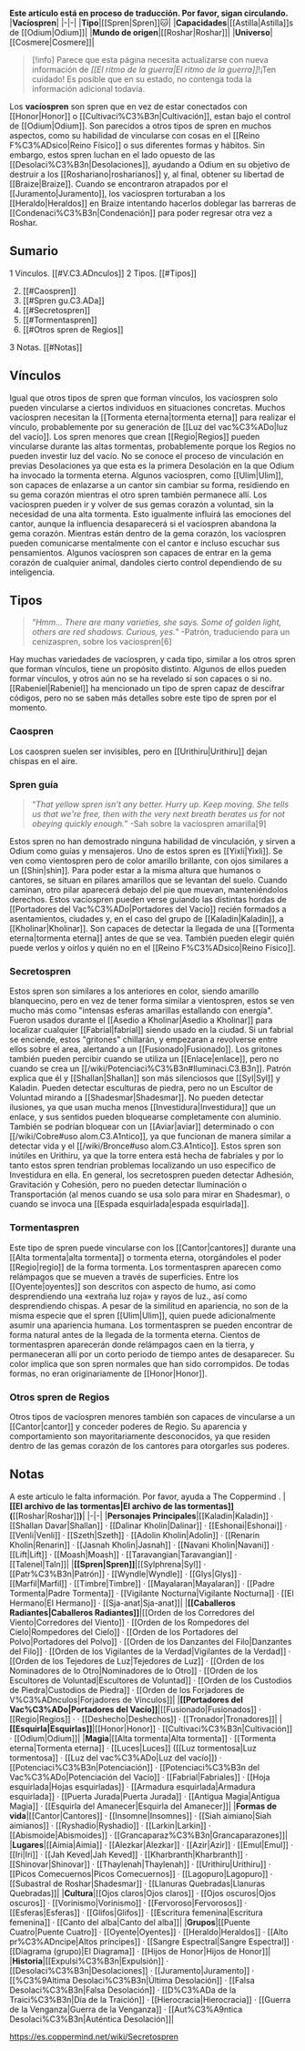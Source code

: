 **Este artículo está en proceso de traducción. Por favor, sigan circulando.**
|**Vacíospren**|
|-|-|
|**Tipo**|[[Spren\|Spren]]🐱︎|
|**Capacidades**|[[Astilla\|Astilla]]s de [[Odium\|Odium]]|
|**Mundo de origen**|[[Roshar\|Roshar]]|
|**Universo**|[[Cosmere\|Cosmere]]|

> [!info] Parece que esta página necesita actualizarse con nueva información de *[[El ritmo de la guerra\|El ritmo de la guerra]]*!¡Ten cuidado! Es posible que en su estado, no contenga toda la información adicional todavía.

Los **vacíospren** son spren que en vez de estar conectados con [[Honor\|Honor]] o [[Cultivaci%C3%B3n\|Cultivación]], estan bajo el control de [[Odium\|Odium]]. Son parecidos a otros tipos de spren en muchos aspectos, como su habilidad de vincularse con cosas en el [[Reino F%C3%ADsico\|Reino Físico]] o sus diferentes formas y hábitos. Sin embargo, estos spren luchan en el lado opuesto de las [[Desolaci%C3%B3n\|Desolaciones]], ayudando a Odium en su objetivo de destruir a los [[Roshariano\|rosharianos]] y, al final, obtener su libertad de [[Braize\|Braize]]. Cuando se encontraron atrapados por el [[Juramento\|Juramento]], los vacíospren torturaban a los [[Heraldo\|Heraldos]] en Braize intentando hacerlos doblegar las barreras de [[Condenaci%C3%B3n\|Condenación]] para poder regresar otra vez a Roshar.

## Sumario

1 Vínculos. [[#V.C3.ADnculos]] 
2 Tipos. [[#Tipos]] 

2. [[#Caospren]] 
2. [[#Spren gu.C3.ADa]] 
2. [[#Secretospren]] 
2. [[#Tormentaspren]] 
2. [[#Otros spren de Regios]] 


3 Notas. [[#Notas]] 


## Vínculos
Igual que otros tipos de spren que forman vínculos, los vacíospren solo pueden vincularse a ciertos individuos en situaciones concretas. Muchos vacíospren necesitan la [[Tormenta eterna\|tormenta eterna]] para realizar el vínculo, probablemente por su generación de [[Luz del vac%C3%ADo\|luz del vacío]]. Los spren menores que crean [[Regio\|Regios]] pueden vincularse durante las altas tormentas, probablemente porque los Regios no pueden investir luz del vacío. No se conoce el proceso de vinculación en previas Desolaciones ya que esta es la primera Desolación en la que Odium ha invocado la tormenta eterna.
Algunos vacíospren, como [[Ulim\|Ulim]], son capaces de enlazarse a un cantor sin cambiar su forma, residiendo en su gema corazón mientras el otro spren también permanece allí. Los vacíospren pueden ir y volver de sus gemas corazón a voluntad, sin la necesidad de una alta tormenta. Esto igualmente influirá las emociones del cantor, aunque la influencia desaparecerá si el vacíospren abandona la gema corazón. Mientras están dentro de la gema corazón, los vacíospren pueden comunicarse mentalmente con el cantor e incluso escuchar sus pensamientos.
Algunos vacíospren son capaces de entrar en la gema corazón de cualquier animal, dandoles cierto control dependiendo de su inteligencia.

## Tipos
>“*Hmm... There are many varieties, she says. Some of golden light, others are red shadows. Curious, yes.*”
\-Patrón, traduciendo para un cenizaspren, sobre los vacíospren[6]


Hay muchas variedades de vacíospren, y cada tipo, similar a los otros spren que forman vínculos, tiene un propósito distinto. Algunos de ellos pueden formar vínculos, y otros aún no se ha revelado si son capaces o si no. [[Rabeniel\|Rabeniel]] ha mencionado un tipo de spren capaz de descifrar códigos, pero no se saben más detalles sobre este tipo de spren por el momento.

### Caospren
Los caospren suelen ser invisibles, pero en [[Urithiru\|Urithiru]] dejan chispas en el aire.

### Spren guía
>“*That yellow spren isn't any better. Hurry up. Keep moving. She tells us that we're free, then with the very next breath berates us for not obeying quickly enough.*”
\-Sah sobre la vacíospren amarilla[9]


Estos spren no han demostrado ninguna habilidad de vinculación, y sirven a Odium como guías y mensajeros. Uno de estos spren es [[Yixli\|Yixli]]. Se ven como vientospren pero de color amarillo brillante, con ojos similares a un [[Shin\|shin]]. Para poder estar a la misma altura que humanos o cantores, se situan en pilares amarillos que se levantan del suelo. Cuando caminan, otro pilar aparecerá debajo del pie que muevan, manteniéndolos derechos. Estos vacíospren pueden verse guiando las distintas hordas de [[Portadores del Vac%C3%ADo\|Portadores del Vacío]] recién formados a asentamientos, ciudades y, en el caso del grupo de [[Kaladin\|Kaladin]], a [[Kholinar\|Kholinar]]. Son capaces de detectar la llegada de una [[Tormenta eterna\|tormenta eterna]] antes de que se vea. También pueden elegir quién puede verlos y oírlos y quién no en el [[Reino F%C3%ADsico\|Reino Físico]].

### Secretospren
Estos spren son similares a los anteriores en color, siendo amarillo blanquecino, pero en vez de tener forma similar a vientospren, estos se ven mucho más como "intensas esferas amarillas estallando con energía". Fueron usados durante el [[Asedio a Kholinar\|Asedio a Kholinar]] para localizar cualquier [[Fabrial\|fabrial]] siendo usado en la ciudad. Si un fabrial se enciende, estos "gritones" chillarán, y empezaran a revolverse entre ellos sobre el area, alertando a un [[Fusionado\|Fusionado]]. Los gritones también pueden percibir cuando se utiliza un [[Enlace\|enlace]], pero no cuando se crea un [[/wiki/Potenciaci%C3%B3n#Iluminaci.C3.B3n]]. Patrón explica que él y [[Shallan\|Shallan]] son más silenciosos que [[Syl\|Syl]] y Kaladin. Pueden detectar esculturas de piedra, pero no un Escultor de Voluntad mirando a [[Shadesmar\|Shadesmar]]. No pueden detectar ilusiones, ya que usan mucha menos [[Investidura\|Investidura]] que un enlace, y sus sentidos pueden bloquearse completamente con aluminio. También se podrían bloquear con un [[Aviar\|aviar]] determinado o con [[/wiki/Cobre#uso alom.C3.A1ntico]], ya que funcionan de manera similar a detectar vida y el [[/wiki/Bronce#uso alom.C3.A1ntico]]. Estos spren son inútiles en Urithiru, ya que la torre entera está hecha de fabriales y por lo tanto estos spren tendrían problemas localizando un uso específico de Investidura en ella.
En general, los secretospren pueden detectar Adhesión, Gravitación y Cohesión, pero no pueden detectar Iluminación o Transportación (al menos cuando se usa solo para mirar en Shadesmar), o cuando se invoca una [[Espada esquirlada\|espada esquirlada]].

### Tormentaspren
Este tipo de spren puede vincularse con los [[Cantor\|cantores]] durante una [[Alta tormenta\|alta tormenta]] o tormenta eterna, otorgándoles el poder [[Regio\|regio]] de la forma tormenta. Los tormentaspren aparecen como relámpagos que se mueven a través de superficies. Entre los [[Oyente\|oyentes]] son descritos con aspecto de humo, así como desprendiendo una «extraña luz roja» y rayos de luz., así como desprendiendo chispas. A pesar de la similitud en apariencia, no son de la misma especie que el spren [[Ulim\|Ulim]], quien puede adicionalmente asumir una apariencia humana.
Los tormentaspren se pueden encontrar de forma natural antes de la llegada de la tormenta eterna. Cientos de tormentaspren aparecerán donde relámpagos caen en la tierra, y permaneceran allí por un corto periodo de tiempo antes de desaparecer. Su color implica que son spren normales que han sido corrompidos. De todas formas, no eran originariamente de [[Honor\|Honor]].

### Otros spren de Regios
Otros tipos de vacíospren menores también son capaces de vincularse a un [[Cantor\|cantor]] y conceder poderes de Regio. Su aparencia y comportamiento son mayoritariamente desconocidos, ya que residen dentro de las gemas corazón de los cantores para otorgarles sus poderes.

## Notas

A este artículo le falta información. Por favor, ayuda a The Coppermind .
|**[[El archivo de las tormentas\|El archivo de las tormentas]] (**[[Roshar\|Roshar]]**)**|
|-|-|
|**Personajes Principales**|[[Kaladin\|Kaladin]] · [[Shallan Davar\|Shallan]] · [[Dalinar Kholin\|Dalinar]] · [[Eshonai\|Eshonai]] · [[Venli\|Venli]] · [[Szeth\|Szeth]] · [[Adolin Kholin\|Adolin]] · [[Renarin Kholin\|Renarin]] · [[Jasnah Kholin\|Jasnah]] · [[Navani Kholin\|Navani]] · [[Lift\|Lift]] · [[Moash\|Moash]] · [[Taravangian\|Taravangian]] · [[Talenel\|Taln]]|
|**[[Spren\|Spren]]**|[[Sylphrena\|Syl]] · [[Patr%C3%B3n\|Patrón]] · [[Wyndle\|Wyndle]] · [[Glys\|Glys]] · [[Marfil\|Marfil]] · [[Timbre\|Timbre]] · [[Mayalaran\|Mayalaran]] · [[Padre Tormenta\|Padre Tormenta]] · [[Vigilante Nocturna\|Vigilante Nocturna]] · [[El Hermano\|El Hermano]] · [[Sja-anat\|Sja-anat]]|
|**[[Caballeros Radiantes\|Caballeros Radiantes]]**|[[Orden de los Corredores del Viento\|Corredores del Viento]] · [[Orden de los Rompedores del Cielo\|Rompedores del Cielo]] · [[Orden de los Portadores del Polvo\|Portadores del Polvo]] · [[Orden de los Danzantes del Filo\|Danzantes del Filo]] · [[Orden de los Vigilantes de la Verdad\|Vigilantes de la Verdad]] · [[Orden de los Tejedores de Luz\|Tejedores de Luz]] · [[Orden de los Nominadores de lo Otro\|Nominadores de lo Otro]] · [[Orden de los Escultores de Voluntad\|Escultores de Voluntad]] · [[Orden de los Custodios de Piedra\|Custodios de Piedra]] · [[Orden de los Forjadores de V%C3%ADnculos\|Forjadores de Vínculos]]|
|**[[Portadores del Vac%C3%ADo\|Portadores del Vacío]]**|[[Fusionado\|Fusionados]] · [[Regio\|Regios]] ·  · [[Deshecho\|Deshechos]] · [[Tronador\|Tronadores]]|
|**[[Esquirla\|Esquirlas]]**|[[Honor\|Honor]] · [[Cultivaci%C3%B3n\|Cultivación]] · [[Odium\|Odium]]|
|**Magia**|[[Alta tormenta\|Alta tormenta]] · [[Tormenta eterna\|Tormenta eterna]] · [[Luces\|Luces]] ([[Luz tormentosa\|Luz tormentosa]] · [[Luz del vac%C3%ADo\|Luz del vacío]]) · [[Potenciaci%C3%B3n\|Potenciación]] · [[Potenciaci%C3%B3n del Vac%C3%ADo\|Potenciación del Vacío]] · [[Fabrial\|Fabriales]] · [[Hoja esquirlada\|Hojas esquirladas]] · [[Armadura esquirlada\|Armadura esquirlada]] · [[Puerta Jurada\|Puerta Jurada]] · [[Antigua Magia\|Antigua Magia]] · [[Esquirla del Amanecer\|Esquirla del Amanecer]]|
|**Formas de vida**|[[Cantor\|Cantores]] · [[Insomne\|Insomnes]] · [[Siah aimiano\|Siah aimianos]] · [[Ryshadio\|Ryshadio]] · [[Larkin\|Larkin]] · [[Abismoide\|Abismoides]] · [[Grancaparaz%C3%B3n\|Grancaparazones]]|
|**Lugares**|[[Aimia\|Aimia]] · [[Alezkar\|Alezkar]] · [[Azir\|Azir]] · [[Emul\|Emul]] · [[Iri\|Iri]] · [[Jah Keved\|Jah Keved]] · [[Kharbranth\|Kharbranth]] · [[Shinovar\|Shinovar]] · [[Thaylenah\|Thaylenah]] · [[Urithiru\|Urithiru]] · [[Picos Comecuernos\|Picos Comecuernos]] · [[Lagopuro\|Lagopuro]] · [[Subastral de Roshar\|Shadesmar]] · [[Llanuras Quebradas\|Llanuras Quebradas]]|
|**Cultura**|[[Ojos claros\|Ojos claros]] · [[Ojos oscuros\|Ojos oscuros]] · [[Vorinismo\|Vorinismo]] · [[Fervoroso\|Fervorosos]] · [[Esferas\|Esferas]] · [[Glifos\|Glifos]] · [[Escritura femenina\|Escritura femenina]] · [[Canto del alba\|Canto del alba]]|
|**Grupos**|[[Puente Cuatro\|Puente Cuatro]] · [[Oyente\|Oyentes]] · [[Heraldo\|Heraldos]] · [[Alto pr%C3%ADncipe\|Altos príncipes]] · [[Sangre Espectral\|Sangre Espectral]] · [[Diagrama (grupo)\|El Diagrama]] · [[Hijos de Honor\|Hijos de Honor]]|
|**Historia**|[[Expulsi%C3%B3n\|Expulsión]] · [[Desolaci%C3%B3n\|Desolaciones]] · [[Juramento\|Juramento]] · [[%C3%9Altima Desolaci%C3%B3n\|Última Desolación]] · [[Falsa Desolaci%C3%B3n\|Falsa Desolación]] · [[D%C3%ADa de la Traici%C3%B3n\|Día de la Traición]] · [[Hierocracia\|Hierocracia]] · [[Guerra de la Venganza\|Guerra de la Venganza]] · [[Aut%C3%A9ntica Desolaci%C3%B3n\|Auténtica Desolación]]|



https://es.coppermind.net/wiki/Secretospren